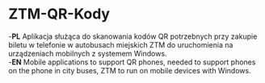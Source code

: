 # ZTM-QR-Kody
-**PL** Aplikacja służąca do skanowania kodów QR potrzebnych przy zakupie biletu w telefonie w autobusach miejskich ZTM do uruchomienia na urządzeniach mobilnych z systemem Windows.  
-**EN** Mobile applications to support QR phones, needed to support phones on the phone in city buses, ZTM to run on mobile devices with Windows.
